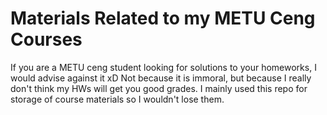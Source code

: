 # Materials Related to my METU Ceng Courses

If you are a METU ceng student looking for solutions to your homeworks, I would advise against it xD Not because it is immoral, but because I really don't think my HWs will get you good grades. I mainly used this repo for storage of course materials so I wouldn't lose them.